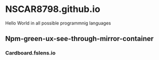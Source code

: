 # NSCAR8798.github.io
Hello World in all possible programmnig languages
## Npm-green-ux-see-through-mirror-container
### Cardboard.fslens.io
